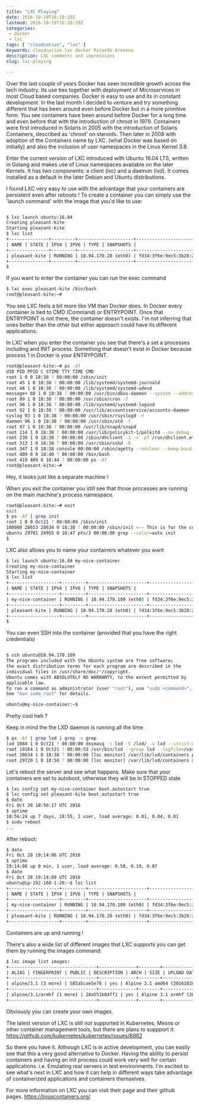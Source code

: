 ```yaml
---
title: "LXC Playing"
date: 2016-10-29T16:28:29Z
lastmod: 2016-10-29T16:28:29Z
categories: 
 - docker
 - lxc
tags: [ "cloudnative", "lxc" ]
keywords: cloudnative lxc docker Ricardo Aravena
description: LXC comments and impressions
slug: lxc-playing

---
```


Over the last couple of years Docker has seen incredible growth across the tech industry. Its use ties together with deployment of Microservices in most Cloud based companies. Docker is easy to use and its in constant development.
In the last month I decided to venture and try something different that has been around even before Docker but in a more primitive form. You see containers have been around before Docker for a long time and even before that with the introduction of chroot in 1979. Containers were first introduced in Solaris in 2005 with the introduction of Solaris Containers, described as 'chroot' on steroids. Then later in 2008 with adoption of the Containers name by LXC. (what Docker was based on initially) and also the inclusion of user namespaces in the Linux Kernel 3.8.

Enter the current version of LXC introduced with Ubuntu 16.04 LTS, written in Golang and makes use of Linux namespaces available on the later Kernels. It has two components: a client (lxc) and a daemon (lxd). It comes installed as a default in the later Debian and Ubuntu distributions.

I found LXC very easy to use with the advantage that your containers are persistent even after reboots !
To create a container you can simply use the 'launch command' with the image that you'd like to use:

```bash

$ lxc launch ubuntu:16.04
Creating pleasant-kite
Starting pleasant-kite
$ lxc list
+---------------+---------+---------------------+-----------------------------------------------+------------+-----------+
| NAME | STATE | IPV4 | IPV6 | TYPE | SNAPSHOTS |
+---------------+---------+---------------------+-----------------------------------------------+------------+-----------+
| pleasant-kite | RUNNING | 10.94.170.28 (eth0) | fd34:3f6e:9ec5:3b20:216:3eff:fe0f:9bfa (eth0) | PERSISTENT | 0 |
+---------------+---------+---------------------+-----------------------------------------------+------------+-----------+
$
```

If you want to enter the container you can run the exec command

```bash
$ lxc exec pleasant-kite /bin/bash
root@pleasant-kite:~#
```

You see LXC feels a bit more like VM than Docker does. In Docker every container is tied to CMD (Command) or ENTRYPOINT. Once that ENTRYPOINT is not there, the container doesn't exists. I'm not inferring that ones better than the other but either approach could have its different applications.

In LXC when you enter the container you see that there's a set a processes including and INIT process. Something that doesn't exist in Docker because process 1 in Docker is your ENTRYPOINT.

```bash
root@pleasant-kite:~# ps -Af
UID PID PPID C STIME TTY TIME CMD
root 1 0 0 18:38 ? 00:00:00 /sbin/init
root 45 1 0 18:38 ? 00:00:00 /lib/systemd/systemd-journald
root 48 1 0 18:38 ? 00:00:00 /lib/systemd/systemd-udevd
message+ 88 1 0 18:38 ? 00:00:00 /usr/bin/dbus-daemon --system --address=systemd: --nofork --nopidfile --systemd-activation
root 89 1 0 18:38 ? 00:00:00 /usr/sbin/cron -f
root 90 1 0 18:38 ? 00:00:00 /lib/systemd/systemd-logind
root 92 1 0 18:38 ? 00:00:00 /usr/lib/accountsservice/accounts-daemon
syslog 93 1 0 18:38 ? 00:00:00 /usr/sbin/rsyslogd -n
daemon 96 1 0 18:38 ? 00:00:00 /usr/sbin/atd -f
root 97 1 0 18:38 ? 00:00:00 /usr/lib/snapd/snapd
root 114 1 0 18:38 ? 00:00:00 /usr/lib/policykit-1/polkitd --no-debug
root 230 1 0 18:38 ? 00:00:00 /sbin/dhclient -1 -v -pf /run/dhclient.eth0.pid -lf /var/lib/dhcp/dhclient.eth0.leases -I -
root 313 1 0 18:38 ? 00:00:00 /usr/sbin/sshd -D
root 347 1 0 18:38 console 00:00:00 /sbin/agetty --noclear --keep-baud console 115200 38400 9600 vt220
root 409 0 0 18:40 ? 00:00:00 /bin/bash
root 419 409 0 18:44 ? 00:00:00 ps -Af
root@pleasant-kite:~#
```

Hey, it looks just like a separate machine !

When you exit the container you still see that those processes are running on the main machine's process namespace.


```bash
root@pleasant-kite:~# exit
exit
$ ps -Af | grep init
root 1 0 0 Oct21 ? 00:00:09 /sbin/init
100000 28653 28634 0 18:38 ? 00:00:00 /sbin/init <-- This is for the container
ubuntu 29701 24955 0 18:47 pts/2 00:00:00 grep --color=auto init
$
```

LXC also allows you to name your containers whatever you want

```bash
$ lxc launch ubuntu:16.04 my-nice-container
Creating my-nice-container
Starting my-nice-container
$ lxc list
+-------------------+---------+----------------------+-----------------------------------------------+------------+-----------+
| NAME | STATE | IPV4 | IPV6 | TYPE | SNAPSHOTS |
+-------------------+---------+----------------------+-----------------------------------------------+------------+-----------+
| my-nice-container | RUNNING | 10.94.170.109 (eth0) | fd34:3f6e:9ec5:3b20:216:3eff:fe3f:f1d1 (eth0) | PERSISTENT | 0 |
+-------------------+---------+----------------------+-----------------------------------------------+------------+-----------+
| pleasant-kite | RUNNING | 10.94.170.28 (eth0) | fd34:3f6e:9ec5:3b20:216:3eff:fe0f:9bfa (eth0) | PERSISTENT | 0 |
+-------------------+---------+----------------------+-----------------------------------------------+------------+-----------+
$
```

You can even SSH into the container (provided that you have the right credentials)

```bash

$ ssh ubuntu@10.94.170.109
The programs included with the Ubuntu system are free software;
the exact distribution terms for each program are described in the
individual files in /usr/share/doc/*/copyright.
Ubuntu comes with ABSOLUTELY NO WARRANTY, to the extent permitted by
applicable law.
To run a command as administrator (user "root"), use "sudo <command>".
See "man sudo_root" for details.

ubuntu@my-nice-container:~$
```

Pretty cool heh ?

Keep in mind the the LXD daemon is running all the time

```bash
$ ps -Af | grep lxd | grep -v grep
lxd 1084 1 0 Oct21 ? 00:00:00 dnsmasq -s lxd -S /lxd/ -u lxd --strict-order --bind-interfaces --pid-file=/run/lxd-bridge//dnsmasq.pid --dhcp-no-override --except-interface=lo --interface=lxdbr0 --dhcp-leasefile=/var/lib/lxd-bridge//dnsmasq.lxdbr0.leases --dhcp-authoritative --listen-address 10.94.170.1 --dhcp-range 10.94.170.2,10.94.170.254 --dhcp-lease-max=252 --dhcp-range=fd34:3f6e:9ec5:3b20::1,ra-stateless,ra-names --listen-address fd34:3f6e:9ec5:3b20::1
root 19164 1 0 Oct21 ? 00:00:53 /usr/bin/lxd --group lxd --logfile=/var/log/lxd/lxd.log
root 28634 1 0 18:38 ? 00:00:00 [lxc monitor] /var/lib/lxd/containers pleasant-kite
root 29720 1 0 18:50 ? 00:00:00 [lxc monitor] /var/lib/lxd/containers my-nice-container
```

Let's reboot the server and see what happens. Make sure that your containers are set to autoboot, otherwise they will be in STOPPED state

```bash
$ lxc config set my-nice-container boot.autostart true
$ lxc config set pleasant-kite boot.autostart true
$ date
Fri Oct 28 18:56:17 UTC 2016
$ uptime
18:56:24 up 7 days, 18:55, 1 user, load average: 0.01, 0.04, 0.01
$ sudo reboot
...
```

After reboot:

```bash
$ date
Fri Oct 28 19:14:06 UTC 2016
$ uptime
19:14:08 up 0 min, 1 user, load average: 0.58, 0.19, 0.07
$ date
Fri Oct 28 19:14:09 UTC 2016
ubuntu@ip-192-168-1-26:~$ lxc list
+-------------------+---------+----------------------+-----------------------------------------------+------------+-----------+
| NAME | STATE | IPV4 | IPV6 | TYPE | SNAPSHOTS |
+-------------------+---------+----------------------+-----------------------------------------------+------------+-----------+
| my-nice-container | RUNNING | 10.94.170.109 (eth0) | fd34:3f6e:9ec5:3b20:216:3eff:fe3f:f1d1 (eth0) | PERSISTENT | 0 |
+-------------------+---------+----------------------+-----------------------------------------------+------------+-----------+
| pleasant-kite | RUNNING | 10.94.170.28 (eth0) | fd34:3f6e:9ec5:3b20:216:3eff:fe0f:9bfa (eth0) | PERSISTENT | 0 |
+-------------------+---------+----------------------+-----------------------------------------------+------------+-----------+
```

Containers are up and running !

There's also a wide list of different images that LXC supports you can get them by running the images command:

```bash
$ lxc image list images:
+---------------------------------+--------------+--------+------------------------------------------+---------+----------+-------------------------------+
| ALIAS | FINGERPRINT | PUBLIC | DESCRIPTION | ARCH | SIZE | UPLOAD DATE |
+---------------------------------+--------------+--------+------------------------------------------+---------+----------+-------------------------------+
| alpine/3.1 (3 more) | 585a5cae5e78 | yes | Alpine 3.1 amd64 (20161028_17:50) | x86_64 | 2.32MB | Oct 28, 2016 at 12:00am (UTC) |
+---------------------------------+--------------+--------+------------------------------------------+---------+----------+-------------------------------+
| alpine/3.1/armhf (1 more) | 28a551b04ff1 | yes | Alpine 3.1 armhf (20161028_17:50) | armv7l | 1.55MB | Oct 28, 2016 at 12:00am (UTC) |
+---------------------------------+--------------+--------+------------------------------------------+---------+----------+-------------------------------+
```

Obviously you can create your own images.

The latest version of LXC is still not supported in Kubernetes, Mesos or other container management tools, but there are plans to
suppport it: https://github.com/kubernetes/kubernetes/issues/6862

So there you have it. Although LXC is in active development, you can easily see that this a very good alternative to Docker. Having the ability to persist containers and having an init process could work very well for certain applications. i.e. Emulating real servers in test environments. I'm excited to see what's next in LXC and how it can help in different ways take advantage of containerized applications and containers themselves.

For more information on LXC you can visit their page and their github pages.
https://linuxcontainers.org/

